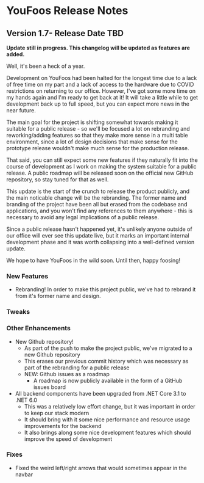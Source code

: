 # YouFoos Release Notes

## Version 1.7- Release Date TBD

**Update still in progress. This changelog will be updated as features are added.**

Well, it's been a heck of a year.

Development on YouFoos had been halted for the longest time due to a lack of free time on my part and a lack
of access to the hardware due to COVID restrictions on returning to our office. However, I've got some more
time on my hands again and I'm ready to get back at it! It will take a little while to get development back
up to full speed, but you can expect more news in the near future.

The main goal for the project is shifting somewhat towards making it suitable for a public release - so we'll
be focused a lot on rebranding and reworking/adding features so that they make more sense in a multi table
environment, since a lot of design decisions that make sense for the prototype release wouldn't make much sense
for the production release.

That said, you can still expect some new features if they naturally fit into the course of development as I work
on making the system suitable for a public release. A public roadmap will be released soon on the official new 
GitHub repository, so stay tuned for that as well.

This update is the start of the crunch to release the product publicly, and the main noticable change will be the
rebranding. The former name and branding of the project have been all but erased from the codebase and applications,
and you won't find any references to them anywhere - this is necessary to avoid any legal implications of a public release.

Since a public release hasn't happened yet, it's unlikely anyone outside of our office will ever see this update live, but
it marks an important internal development phase and it was worth collapsing into a well-defined version update.

We hope to have YouFoos in the wild soon. Until then, happy foosing!

### New Features

- Rebranding! In order to make this project public, we've had to rebrand it from it's former name and design.

### Tweaks

### Other Enhancements

- New Github repository!
    - As part of the push to make the project public, we've migrated to a new Github repository
    - This erases our previous commit history which was necessary as part of the rebranding for a public release
    - NEW: Github issues as a roadmap
        - A roadmap is now publicly available in the form of a GitHub issues board
- All backend components have been upgraded from .NET Core 3.1 to .NET 6.0
    - This was a relatively low effort change, but it was important in order to keep our stack modern
    - It should bring with it some nice performance and resource usage improvements for the backend
    - It also brings along some nice development features which should improve the speed of development

### Fixes

- Fixed the weird left/right arrows that would sometimes appear in the navbar
